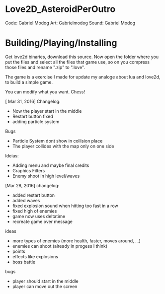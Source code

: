 # Love2D_AsteroidPerOutro #

Code: Gabriel Modog
Art: Gabrielmodog
Sound: Gabriel Modog

# Building/Playing/Installing #
Get love2d binaries, download this source. Now open the folder
where you put the files and select all the files that game use,
so on you compress those files and rename ".zip" to ".love".

The game is a exercise I made for update my analoge about
lua and love2d, to build a simple game.

You can modify what you want. Chess!

[ Mar 31, 2016]
Changelog:
- Now the player start in the middle
- Restart button fixed
- adding particle system

Bugs
- Particle System dont show in collision place
- The player collides with the map only on one side

Ideias:
- Adding menu and maybe final credits
- Graphics Filters
- Enemy shoot in high level/waves


[Mar 28, 2016]
changelog:
- added restart button
- added waves
- fixed explosion sound when hitting too fast in a row
- fixed high of enemies
- game now uses deltatime
- recreate game over message

ideas
- more types of enemies (more health, faster, moves around, ...)
- enemies can shoot (already in progess I think)
- points
- effects like explosions
- boss battle

bugs
- player should start in the middle
- player can move out the screen

